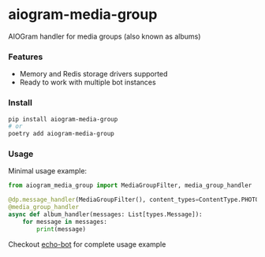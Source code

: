 # aiogram-media-group
AIOGram handler for media groups (also known as albums)

### Features
- Memory and Redis storage drivers supported
- Ready to work with multiple bot instances

### Install

```bash
pip install aiogram-media-group
# or
poetry add aiogram-media-group
```

### Usage

Minimal usage example:
```python
from aiogram_media_group import MediaGroupFilter, media_group_handler

@dp.message_handler(MediaGroupFilter(), content_types=ContentType.PHOTO)
@media_group_handler
async def album_handler(messages: List[types.Message]):
    for message in messages:
        print(message)
```

Checkout [echo-bot](./examples/echo.py) for complete usage example 